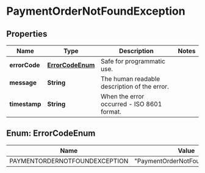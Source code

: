 

# PaymentOrderNotFoundException


## Properties

| Name | Type | Description | Notes |
|------------ | ------------- | ------------- | -------------|
|**errorCode** | [**ErrorCodeEnum**](#ErrorCodeEnum) | Safe for programmatic use. |  |
|**message** | **String** | The human readable description of the error. |  |
|**timestamp** | **String** | When the error occurred - ISO 8601 format. |  |



## Enum: ErrorCodeEnum

| Name | Value |
|---- | -----|
| PAYMENTORDERNOTFOUNDEXCEPTION | &quot;PaymentOrderNotFoundException&quot; |



